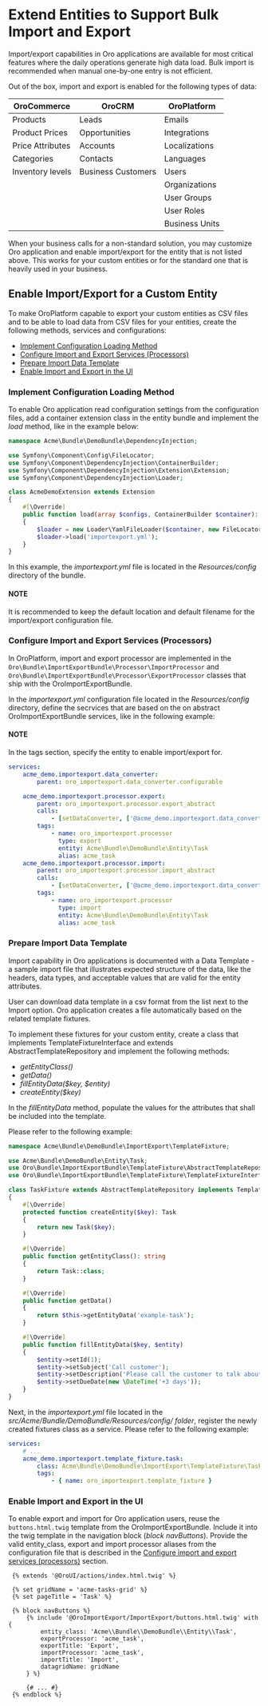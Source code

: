 # Extend Entities to Support Bulk Import and Export

Import/export capabilities in Oro applications are available for most critical features where the daily operations generate high data load. Bulk import is recommended when manual one-by-one entry is not efficient.

Out of the box, import and export is enabled for the following types of data:

| OroCommerce      | OroCRM             | OroPlatform    |
|------------------|--------------------|----------------|
| Products         | Leads              | Emails         |
| Product Prices   | Opportunities      | Integrations   |
| Price Attributes | Accounts           | Localizations  |
| Categories       | Contacts           | Languages      |
| Inventory levels | Business Customers | Users          |
|                  |                    | Organizations  |
|                  |                    | User Groups    |
|                  |                    | User Roles     |
|                  |                    | Business Units |

When your business calls for a non-standard solution, you may customize Oro application and enable import/export for the entity that is not listed above. This works for your custom entities or for the standard one that is heavily used in your business.

## Enable Import/Export for a Custom Entity

To make OroPlatform capable to export your custom entities as CSV files and to be able to load data from CSV files for your entities, create the following methods, services and configurations:

* [Implement Configuration Loading Method]()
* [Configure Import and Export Services (Processors)]()
* [Prepare Import Data Template]()
* [Enable Import and Export in the UI]()

### Implement Configuration Loading Method

To enable Oro application read configuration settings from the configuration files, add a container
extension class in the entity bundle and implement the *load* method, like in the example below:

```php
namespace Acme\Bundle\DemoBundle\DependencyInjection;

use Symfony\Component\Config\FileLocator;
use Symfony\Component\DependencyInjection\ContainerBuilder;
use Symfony\Component\DependencyInjection\Extension\Extension;
use Symfony\Component\DependencyInjection\Loader;

class AcmeDemoExtension extends Extension
{
    #[\Override]
    public function load(array $configs, ContainerBuilder $container): void
    {
        $loader = new Loader\YamlFileLoader($container, new FileLocator(__DIR__ . '/../Resources/config'));
        $loader->load('importexport.yml');
    }
}
```

In this example, the *importexport.yml* file is located in the *Resources/config* directory of the bundle.

#### NOTE
It is recommended to keep the default location and default filename for the import/export configuration file.

### Configure Import and Export Services (Processors)

In OroPlatform, import and export processor are implemented in the `Oro\Bundle\ImportExportBundle\Processor\ImportProcessor` and
`Oro\Bundle\ImportExportBundle\Processor\ExportProcessor` classes that ship with the
OroImportExportBundle.

In the *importexport.yml* configuration file located in the *Resources/config* directory, define the secrvices that are based on the on abstract OroImportExportBundle services, like in the following example:

#### NOTE
In the tags section, specify the entity to enable import/export for.

```yaml
services:
    acme_demo.importexport.data_converter:
        parent: oro_importexport.data_converter.configurable

    acme_demo.importexport.processor.export:
        parent: oro_importexport.processor.export_abstract
        calls:
            - [setDataConverter, ['@acme_demo.importexport.data_converter']]
        tags:
            - name: oro_importexport.processor
              type: export
              entity: Acme\Bundle\DemoBundle\Entity\Task
              alias: acme_task
    acme_demo.importexport.processor.import:
        parent: oro_importexport.processor.import_abstract
        calls:
            - [setDataConverter, ['@acme_demo.importexport.data_converter']]
        tags:
            - name: oro_importexport.processor
              type: import
              entity: Acme\Bundle\DemoBundle\Entity\Task
              alias: acme_task
```

### Prepare Import Data Template

Import capability in Oro applications is documented with a Data Template - a sample import file that illustrates expected structure of the data, like the headers, data types, and acceptable values that are valid for the entity attributes.

User can download data template in a csv format from the list next to the Import option. Oro application creates a file automatically based on the related template fixtures.

To implement these fixtures for your custom entity, create a class that implements TemplateFixtureInterface and extends AbstractTemplateRepository and implement the following methods:

* *getEntityClass()*
* *getData()*
* *fillEntityData($key, $entity)*
* *createEntity($key)*

In the *fillEntityData* method, populate the values for the attributes that shall be included into the template.

Please refer to the following example:

```php
namespace Acme\Bundle\DemoBundle\ImportExport\TemplateFixture;

use Acme\Bundle\DemoBundle\Entity\Task;
use Oro\Bundle\ImportExportBundle\TemplateFixture\AbstractTemplateRepository;
use Oro\Bundle\ImportExportBundle\TemplateFixture\TemplateFixtureInterface;

class TaskFixture extends AbstractTemplateRepository implements TemplateFixtureInterface
{
    #[\Override]
    protected function createEntity($key): Task
    {
        return new Task($key);
    }

    #[\Override]
    public function getEntityClass(): string
    {
        return Task::class;
    }

    #[\Override]
    public function getData()
    {
        return $this->getEntityData('example-task');
    }

    #[\Override]
    public function fillEntityData($key, $entity)
    {
        $entity->setId(1);
        $entity->setSubject('Call customer');
        $entity->setDescription('Please call the customer to talk about their future plans.');
        $entity->setDueDate(new \DateTime('+3 days'));
    }
}
```

Next, in the *importexport.yml* file located in the *src/Acme/Bundle/DemoBundle/Resources/config/ folder*, register the newly created fixtures class as a service. Please refer to the following example:

```yaml
services:
    # ...
    acme_demo.importexport.template_fixture.task:
        class: Acme\Bundle\DemoBundle\ImportExport\TemplateFixture\TaskFixture
        tags:
            - { name: oro_importexport.template_fixture }
```

### Enable Import and Export in the UI

To enable export and import for Oro application users, reuse the `buttons.html.twig` template from the
OroImportExportBundle. Include it into the twig template in the navigation block (*block navButtons*). Provide the valid entity_class, export and import processor aliases from the configuration file that is described in the [Configure import and export services (processors)]() section.

```html+jinja
 {% extends '@OroUI/actions/index.html.twig' %}

 {% set gridName = 'acme-tasks-grid' %}
 {% set pageTitle = 'Task' %}

 {% block navButtons %}
     {% include '@OroImportExport/ImportExport/buttons.html.twig' with {
         entity_class: 'Acme\\Bundle\\DemoBundle\\Entity\\Task',
         exportProcessor: 'acme_task',
         exportTitle: 'Export',
         importProcessor: 'acme_task',
         importTitle: 'Import',
         datagridName: gridName
     } %}

     {# ... #}
 {% endblock %}
```
